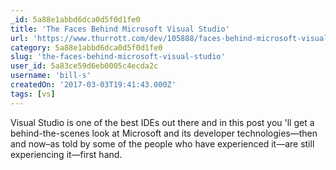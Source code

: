 ```yaml
---
_id: 5a88e1abbd6dca0d5f0d1fe0
title: 'The Faces Behind Microsoft Visual Studio'
url: 'https://www.thurrott.com/dev/105888/faces-behind-microsoft-visual-studio'
category: 5a88e1abbd6dca0d5f0d1fe0
slug: 'the-faces-behind-microsoft-visual-studio'
user_id: 5a83ce59d6eb0005c4ecda2c
username: 'bill-s'
createdOn: '2017-03-03T19:41:43.000Z'
tags: [vs]
---
```


Visual Studio is one of the best IDEs out there and in this post you 'll get a behind-the-scenes look at Microsoft and its developer technologies—then and now–as told by some of the people who have experienced it—are still experiencing it—first hand.
